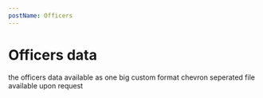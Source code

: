 ```yaml
---
postName: Officers
---
```


# Officers data

the officers data available as one big custom format chevron seperated file available upon request
